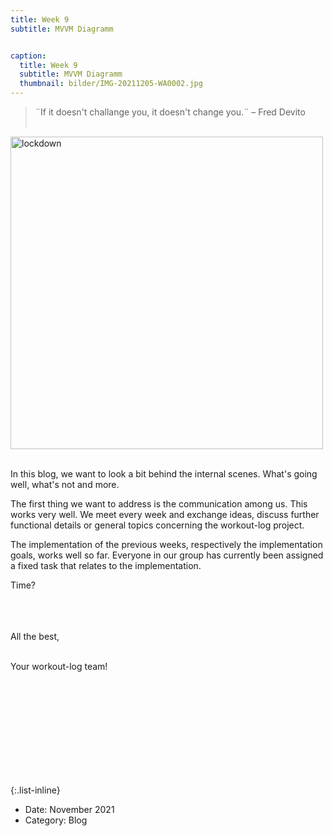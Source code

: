 ```yaml
---
title: Week 9
subtitle: MVVM Diagramm


caption: 
  title: Week 9
  subtitle: MVVM Diagramm
  thumbnail: bilder/IMG-20211205-WA0002.jpg
---
```


>¨If it doesn't challange you, it doesn't change you.¨ – Fred Devito <br><br>

<img src="https://lh6.googleusercontent.com/vTaE5qb-VUylz7syxnzLHBb_0hCOCMLztgwuzJIfOznwUrKFw71OJobBziN5iaciZZpD4Gxr197YlnmTESM-SosD0T8Riq6R8xXlb9bTmgEAqR7C09fugv1Ac7nPbTXjBlXdzT3YpPSfGIkvtw" alt="lockdown" width="500"/> <br><br>

<div align="left">
  
In this blog, we want to look a bit behind the internal scenes. What's going well, what's not and more.

The first thing we want to address is the communication among us. This works very well. We meet every week and exchange ideas, discuss further functional         details or general topics concerning the workout-log project. 

The implementation of the previous weeks, respectively the implementation goals, works well so far. Everyone in our group has currently been assigned a fixed     task that relates to the implementation.
  
Time?
  

<br>
<br><br>
All the best,<br><br>

Your workout-log team!<br><br><br><br><br>

</div>

<script src="https://utteranc.es/client.js"
    repo="DHBW-TrainingApp/Blog"
    issue-term="pathname"
    label="Blog Comment"
    theme="github-light"
    crossorigin="anonymous"
    async>
</script>

<br>  <br>  <br>  <br>  <br>


{:.list-inline}
- Date: November 2021
- Category: Blog
